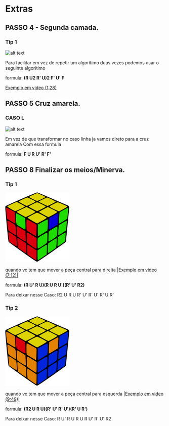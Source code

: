 # Extras
## PASSO 4 - Segunda camada.
### Tip 1
![alt text](https://i0.wp.com/cubovelocidade.com.br/wp-content/uploads/2020/07/f2l-caso-07.png)

Para facilitar em vez de repetir um algorítimo duas vezes podemos usar o seguinte algorítimo

formula: **(R U2 R' U)2 F' U' F**

[Exemplo em video (1:28)](https://youtu.be/3ozKDPk6oAw?list=PLN0OEk4xKN9TEo8F-EADFqb-U9xWTNc2H&t=88)
 
## PASSO 5 Cruz amarela.
### CASO L
![alt text](https://i0.wp.com/cubovelocidade.com.br/wp-content/uploads/2020/05/metodo-basico-cubo-magico-caso-l.png)

Em vez de que transformar no caso linha ja vamos direto para a cruz amarela Com essa formula 

formula: **F U R U' R' F'**

## PASSO 8 Finalizar os meios/Minerva.
### Tip 1
![as](../assets/0.png)

quando vc tem que mover a peça central para direita
[|Exemplo em video (7:12)|](https://youtu.be/3ozKDPk6oAw?list=PLN0OEk4xKN9TEo8F-EADFqb-U9xWTNc2H&t=432)

formula: **(R U' R U)(R U R U')(R' U' R2)**

Para deixar nesse Caso: R2 U R U R' U' R' U' R' U R'
### Tip 2
![as](../assets/1.png)

quando vc tem que mover a peça central para esquerda
[|Exemplo em video (9:49)|](https://youtu.be/3ozKDPk6oAw?list=PLN0OEk4xKN9TEo8F-EADFqb-U9xWTNc2H&t=589)

formula: **(R2 U R U)(R' U' R' U')(R' U R')**

Para deixar nesse Caso: R U' R U R U R U' R' U' R2